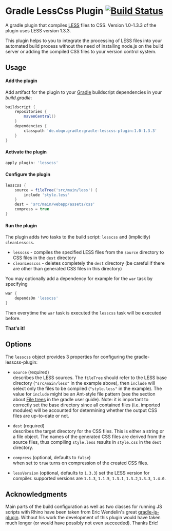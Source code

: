 # Gradle LessCss Plugin [![Build Status](https://travis-ci.org/obecker/gradle-lesscss-plugin.png?branch=master)](https://travis-ci.org/obecker/gradle-lesscss-plugin)

A gradle plugin that compiles [LESS](http://lesscss.org) files to CSS. Version 1.0-1.3.3 of the plugin uses LESS version 1.3.3.

This plugin helps to you to integrate the processing of LESS files into your automated build process without the need of installing node.js
on the build server or adding the compiled CSS files to your version control system.



## Usage

#### Add the plugin

Add artifact for the plugin to your [Gradle](http://gradle.org) buildscript dependencies in your *build.gradle*:

```groovy
buildscript {
    repositories {
        mavenCentral()
    }
    dependencies {
        classpath 'de.obqo.gradle:gradle-lesscss-plugin:1.0-1.3.3'
    }
}
```

#### Activate the plugin

```groovy
apply plugin: 'lesscss'
```

#### Configure the plugin

```groovy
lesscss {
    source = fileTree('src/main/less') {
        include 'style.less'
    }
    dest = 'src/main/webapp/assets/css'
    compress = true
}
```

#### Run the plugin

The plugin adds two tasks to the build script: `lesscss` and (implicitly) `cleanLesscss`.

* `lesscss` - compiles the specified LESS files from the `source` directory to CSS files in the `dest` directory
* `cleanLesscss` - deletes completely the `dest` directory (be careful if there are other than generated CSS files in this directory)

You may optionally add a dependency for example for the `war` task by specifying

```groovy
war {
    dependsOn 'lesscss'
}
```

Then everytime the `war` task is executed the `lesscss` task will be executed before.


**That's it!**

## Options

The `lesscss` object provides 3 properties for configuring the gradle-lesscss-plugin:

* `source` (required)  
describes the LESS sources. The `fileTree` should refer to the LESS base directory (`"src/main/less"` in the example above), then `include` will select
only the files to be compiled (`"style.less"` in the example). The value for `include` might be an Ant-style file pattern (see the section about
[File trees](http://www.gradle.org/docs/current/userguide/working_with_files.html#sec:file_trees) in the gradle user guide).
Note: it is important to correctly set the base directory since all contained files (i.e. imported modules) will be accounted for determining whether the
output CSS files are up-to-date or not.

* `dest` (required)  
describes the target directory for the CSS files. This is either a string or a file object. The names of the generated CSS files are derived from the
source files, thus compiling `style.less` results in `style.css` in the `dest` directory.

* `compress` (optional, defaults to `false`)  
when set to `true` turns on compression of the created CSS files.

* `lessVersion` (optional, defaults to `1.3.3`)
set the LESS version for compiler. supported versions are `1.1.3`, `1.1.5`, `1.3.1`, `1.3.2`,`1.3.3`, `1.4.0`.

## Acknowledgments

Main parts of the build configuration as well as two classes for running JS scripts with Rhino have been taken from Eric Wendelin's great
[gradle-js-plugin](https://github.com/eriwen/gradle-js-plugin). Without his work the development of this plugin would have taken much longer (or would
have possibly not even succeeded). Thanks Eric!

